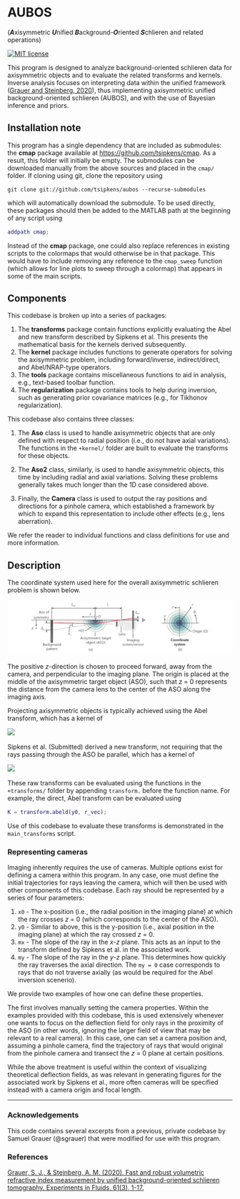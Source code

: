 # AUBOS

(***A***xisymmetric ***U***nified ***B***ackground-***O***riented ***S***chlieren and related operations)

[![MIT license](https://img.shields.io/badge/License-MIT-blue.svg)](https://lbesson.mit-license.org/)

This program is designed to analyze background-oriented schlieren data for axisymmetric objects and to evaluate the related transforms and kernels. Inverse analysis focuses on interpreting data within the unified framework ([Grauer and Steinberg, 2020][GrauerSteinberg20]), thus implementing axisymmetric unified background-oriented schlieren (AUBOS), and with the use of Bayesian inference and priors. 

## Installation note

This program has a single dependency that are included as submodules: the **cmap** package available at https://github.com/tsipkens/cmap. As a result, this folder will initially be empty. The submodules can be downloaded manually from the above sources and placed in the `cmap/` folder. If cloning using git, clone the repository using 

```shell
git clone git://github.com/tsipkens/aubos --recurse-submodules
```

which will automatically download the submodule. To be used directly, these packages should then be added to the MATLAB path at the beginning of any script using

```Matlab
addpath cmap;
```

Instead of the **cmap** package, one could also replace references in existing scripts to the colormaps that would otherwise be in that package. This would have to include removing any reference to the `cmap_sweep` function (which allows for line plots to sweep through a colormap) that appears in some of the main scripts.   

## Components

This codebase is broken up into a series of packages: 

1. The **transforms** package contain functions explicitly evaluating the Abel and new transform described by Sipkens et al. This presents the mathematical basis for the kernels derived subsequently. 
2. The **kernel** package includes functions to generate operators for solving the axisymmetric problem, including forward/inverse, indirect/direct, and Abel/NRAP-type operators. 
3. The **tools** package contains miscellaneous functions to aid in analysis, e.g., text-based toolbar function. 
4. The **regularization** package contains tools to help during inversion, such as generating prior covariance matrices (e.g., for Tikhonov regularization). 

This codebase also contains three classes: 

1. The **Aso** class is used to handle axisymmetric objects that are only defined with respect to radial position (i.e., do not have axial variations). The functions in the `+kernel/` folder are built to evaluate the transforms for these objects. 

2. The **Aso2** class, similarly, is used to handle axisymmetric objects, this time by including radial and axial variations. Solving these problems generally takes much longer than the 1D case considered above. 

3. Finally, the **Camera** class is used to output the ray positions and directions for a pinhole camera, which established a framework by which to expand this representation to include other effects (e.g., lens aberration). 

We refer the reader to individual functions and class definitions for use and more information. 

## Description

The coordinate system used here for the overall axisymmetric schlieren problem is shown below. 

![coord](docs/imgs/01_coordinate.png)

The positive *z*-direction is chosen to proceed forward, away from the camera, and perpendicular to the imaging plane. The origin is placed at the middle of the axisymmetric target object (ASO), such that *z* = 0 represents the distance from the camera lens to the center of the ASO along the imaging axis. 

Projecting axisymmetric objects is typically achieved using the Abel transform, which has a kernel of 

![](https://latex.codecogs.com/svg.latex?{\frac{2y_0}{\sqrt{r^2-y_0^2}}})

Sipkens et al. (Submitted) derived a new transform, not requiring that the rays passing through the ASO be parallel, which has a kernel of

![](https://latex.codecogs.com/svg.latex?{\frac{2}{(1+m_{y}^2)}\frac{y_0}{\sqrt{r^2-y_0^2(1+m_{y}^2)^{-1}}}})

These raw transforms can be evaluated using the functions in the `+transforms/` folder by appending `transform.`  before the function name. For example, the direct, Abel transform can be evaluated using

```Matlab
K = transform.abeld(y0, r_vec);
```

Use of this codebase to evaluate these transforms is demonstrated in the `main_transforms` script. 

### Representing cameras

Imaging inherently requires the use of cameras. Multiple options exist for defining a camera within this program. In any case, one must define the initial trajectories for rays leaving the camera, which will then be used with other components of this codebase. Each ray should be represented by a series of four parameters: 

1. `x0` - The x-position (i.e., the radial position in the imaging plane) at which the ray crosses *z* = 0 (which corresponds to the center of the ASO). 
2. `y0` - Similar to above, this is the y-position (i.e., axial position in the imaging plane) at which the ray crossed *z* = 0.
3. `mx` - The slope of the ray in the *x*-*z* plane. This acts as an input to the transform defined by Sipkens et al. in the associated work. 
4. `my` - The slope of the ray in the *y*-*z* plane. This determines how quickly the ray traverses the axial direction. The `my = 0` case corresponds to rays that do not traverse axially (as would be required for the Abel inversion scenerio).

We provide two examples of how one can define these properties. 

The first involves manually setting the camera properties.  Within the examples provided with this codebase, this is used extensively whenever one wants to focus on the deflection field for only rays in the proximity of the ASO (in other words, ignoring the larger field of view that may be relevant to a real camera). In this case, one can set a camera position and, assuming a pinhole camera, find the trajectory of rays that would original from the pinhole camera and transect the *z* = 0 plane at certain positions. 

While the above treatment is useful within the context of visualizing theoretical deflection fields, as was relevant in generating figures for the associated work by Sipkens et al., more often cameras will be specified instead with a camera origin and focal length. 

--------

### Acknowledgements

This code contains several excerpts from a previous, private codebase by Samuel Grauer (@sgrauer) that were modified for use with this program. 

### References

[Grauer, S. J., & Steinberg, A. M. (2020). Fast and robust volumetric refractive index measurement by unified background-oriented schlieren tomography. Experiments in Fluids, 61(3), 1-17.][GrauerSteinberg20]

[GrauerSteinberg20]: https://link.springer.com/article/10.1007/s00348-020-2912-1
